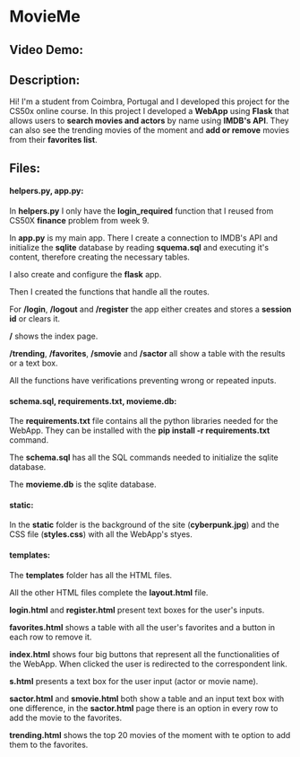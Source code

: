 # MovieMe
## Video Demo:  <URL HERE>
## Description:
Hi!
I'm a student from Coimbra, Portugal and I developed this project for the CS50x online course.
In this project I developed a **WebApp** using **Flask** that allows users to **search movies and actors** by name using **IMDB's API**.
They can also see the trending movies of the moment and **add or remove** movies from their **favorites list**.

## Files:
#### helpers.py, app.py:
In **helpers.py** I only have the **login_required** function that I reused from CS50X **finance** problem from week 9.
  
In **app.py** is my main app. There I create a connection to IMDB's API and initialize the **sqlite** database by reading **squema.sql** and executing it's content, therefore creating the necessary tables.
  
I also create and configure the **flask** app.
  
Then I created the functions that handle all the routes.
  
For **/login**, **/logout** and **/register** the app either creates and stores a **session id** or clears it.
  
**/** shows the index page.
  
**/trending**, **/favorites**, **/smovie** and **/sactor** all show a table with the results or a text box.
  
All the functions have verifications preventing wrong or repeated inputs.
#### schema.sql, requirements.txt, movieme.db:
The **requirements.txt** file contains all the python libraries needed for the WebApp. They can be installed with the **pip install -r requirements.txt** command.
  
The **schema.sql** has all the SQL commands needed to initialize the sqlite database.
  
The **movieme.db** is the sqlite database.
#### static:
In the **static** folder is the background of the site (**cyberpunk.jpg**) and the CSS file (**styles.css**) with all the WebApp's styes.
#### templates:
The **templates** folder has all the HTML files.
  
All the other HTML files complete the **layout.html** file.
  
**login.html** and **register.html** present text boxes for the user's inputs.
  
**favorites.html** shows a table with all the user's favorites and a button in each row to remove it.
  
**index.html** shows four big buttons that represent all the functionalities of the WebApp. When clicked the user is redirected to the correspondent link.
  
**s.html** presents a text box for the user input (actor or movie name).
  
**sactor.html** and **smovie.html** both show a table and an input text box with one difference, in the **sactor.html** page there is an option in every row to add the movie to the favorites.
  
**trending.html** shows the top 20 movies of the moment with te option to add them to the favorites.
